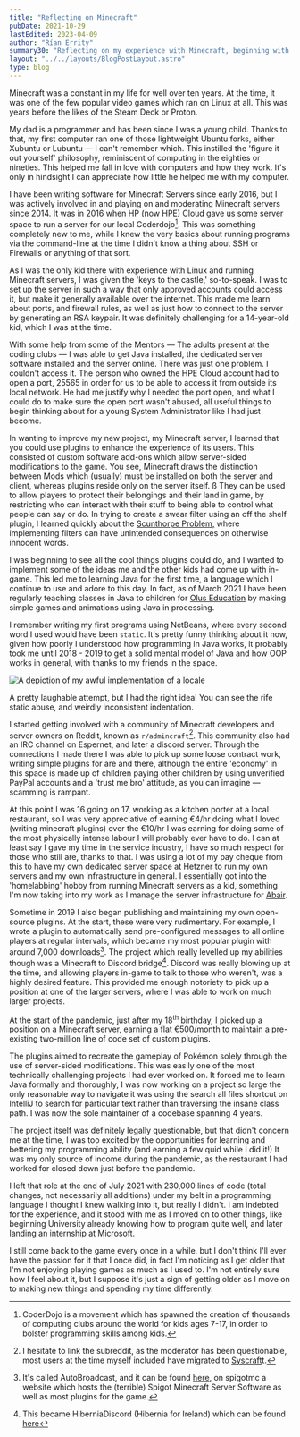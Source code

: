 ```yaml
---
title: "Reflecting on Minecraft"
pubDate: 2021-10-29
lastEdited: 2023-04-09
author: "Rían Errity"
summary30: "Reflecting on my experience with Minecraft, beginning with learning about Linux and server management, developing a passion for Java and creating plugins for Minecraft servers, which led to jobs and recognition in the community. The skills and experiences I gained were invaluable as I navigate University education and my career."
layout: "../../layouts/BlogPostLayout.astro"
type: blog
---
```

Minecraft was a constant in my life for well over ten years. At the time, it was one of the few popular video games which ran on Linux at all. This was years before the likes of the Steam Deck or Proton. 

My dad is a programmer and has been since I was a young child. Thanks to that, my first computer ran one of those lightweight Ubuntu forks, either Xubuntu or Lubuntu — I can't remember which. This instilled the 'figure it out yourself' philosophy, reminiscent of computing in the eighties or nineties. This helped me fall in love with computers and how they work. It's only in hindsight I can appreciate how little he helped me with my computer.

I have been writing software for Minecraft Servers since early 2016, but I was actively involved in and playing on and moderating Minecraft servers since 2014. It was in 2016 when HP (now HPE) Cloud gave us some server space to run a server for our local Coderdojo[^1]. This was something completely new to me, while I knew the very basics about running programs via the command-line at the time I didn't know a thing about SSH or Firewalls or anything of that sort.

As I was the only kid there with experience with Linux and running Minecraft servers, I was given the 'keys to the castle,' so-to-speak. I was to set up the server in such a way that only approved accounts could access it, but make it generally available over the internet. This made me learn about ports, and firewall rules, as well as just how to connect to the server by generating an RSA keypair. It was definitely challenging for a 14-year-old kid, which I was at the time. 

With some help from some of the Mentors — The adults present at the coding clubs — I was able to get Java installed, the dedicated server software installed and the server online. There was just one problem. I couldn't access it. The person who owned the HPE Cloud account had to open a port, 25565 in order for us to be able to access it from outside its local network. He had me justify why I needed the port open, and what I could do to make sure the open port wasn't abused, all useful things to begin thinking about for a young System Administrator like I had just become. 

In wanting to improve my new project, my Minecraft server, I learned that you could use plugins to enhance the experience of its users. This consisted of custom software add-ons which allow server-sided modifications to the game. You see, Minecraft draws the distinction between Mods which (usually) must be installed on both the server and client, whereas plugins reside only on the server itself. 
ß
They can be used to allow players to protect their belongings and their land in game, by restricting who can interact with their stuff to being able to control what people can say or do. In trying to create a swear filter using an off the shelf plugin, I learned quickly about the [Scunthorpe Problem,](https://en.wikipedia.org/wiki/Scunthorpe_problem) where implementing filters can have unintended consequences on otherwise innocent words. 

I was beginning to see all the cool things plugins could do, and I wanted to implement some of the ideas me and the other kids had come up with in-game. This led me to learning Java for the first time, a language which I continue to use and adore to this day. In fact, as of March 2021 I have been regularly teaching classes in Java to children for [Olus Education](https://olus.education) by making simple games and animations using Java in processing. 

I remember writing my first programs using NetBeans, where every second word I used would have been `static`. It's pretty funny thinking about it now, given how poorly I understood how programming in Java works, it probably took me until 2018 - 2019 to get a solid mental model of Java and how OOP works in general, with thanks to my friends in the space.

<div className="aside">

![A depiction of my awful implementation of a locale](https://i.imgur.com/DmD6BkS.png)

A pretty laughable attempt, but I had the right idea! You can see the rife static abuse, and weirdly inconsistent indentation.

</div>

I started getting involved with a community of Minecraft developers and server owners on Reddit, known as `r/admincraft`[^2]. This community also had an IRC channel on Espernet, and later a discord server. Through the connections I made there I was able to pick up some loose contract work, writing simple plugins for are and there, although the entire 'economy' in this space is made up of children paying other children by using unverified PayPal accounts and a 'trust me bro' attitude, as you can imagine — scamming is rampant. 

At this point I was 16 going on 17, working as a kitchen porter at a local restaurant, so I was very appreciative of earning €4/hr doing what I loved (writing minecraft plugins) over the €10/hr I was earning for doing some of the most physically intense labour I will probably ever have to do. I can at least say I gave my time in the service industry, I have so much respect for those who still are, thanks to that. I was using a lot of my pay cheque from this to have my own dedicated server space at Hetzner to run my own servers and my own infrastructure in general. I essentially got into the 'homelabbing' hobby from running Minecraft servers as a kid, something I'm now taking into my work as I manage the server infrastructure for [Abair](https://abair.ie).

Sometime in 2019 I also began publishing and maintaining my own open-source plugins. At the start, these were very rudimentary. For example, I wrote a plugin to automatically send pre-configured messages to all online players at regular intervals, which became my most popular plugin with around 7,000 downloads[^3]. The project which really levelled up my abilities though was a Minecraft to Discord bridge[^4]. Discord was really blowing up at the time, and allowing players in-game to talk to those who weren't, was a highly desired feature. This provided me enough notoriety to pick up a position at one of the larger servers, where I was able to work on much larger projects.

At the start of the pandemic, just after my 18<sup>th</sup> birthday, I picked up a position on a Minecraft server, earning a flat €500/month to maintain a pre-existing two-million line of code set of custom plugins.

The plugins aimed to recreate the gameplay of Pokémon solely through the use of server-sided modifications. This was easily one of the most technically challenging projects I had ever worked on. It forced me to learn Java formally and thoroughly, I was now working on a project so large the only reasonable way to navigate it was using the search all files shortcut on IntelliJ to search for particular text rather than traversing the insane class path. I was now the sole maintainer of a codebase spanning 4 years.

The project itself was definitely legally questionable, but that didn't concern me at the time, I was too excited by the opportunities for learning and bettering my programming ability (and earning a few quid while I did it!) It was my only source of income during the pandemic, as the restaurant I had worked for closed down just before the pandemic. 

I left that role at the end of July 2021 with 230,000 lines of code (total changes, not necessarily all additions) under my belt in a programming language I thought I knew walking into it, but really I didn't. I am indebted for the experience, and it stood with me as I moved on to other things, like beginning University already knowing how to program quite well, and later landing an internship at Microsoft. 
  
I still come back to the game every once in a while, but I don't think I'll ever have the passion for it that I once did, in fact I'm noticing as I get older that I'm not enjoying playing games as much as I used to. I'm not entirely sure how I feel about it, but I suppose it's just a sign of getting older as I move on to making new things and spending my time differently. 

[^1]: CoderDojo is a movement which has spawned the creation of thousands of computing clubs around the world for kids ages 7-17, in order to bolster programming skills among kids. 
[^2]: I hesitate to link the subreddit, as the moderator has been questionable, most users at the time myself included have migrated to [Syscraft](https://syscraft.dev)t. 
[^3]: It's called AutoBroadcast, and it can be found [here](https://www.spigotmc.org/resources/autobroadcast.69377/), on spigotmc a website which hosts the (terrible) Spigot Minecraft Server Software as well as most plugins for the game. 
[^4]: This became HiberniaDiscord (Hibernia for Ireland) which can be found [here](https://www.spigotmc.org/resources/hiberniadiscord-%C2%BB-chat-to-discord-integration.67795/)